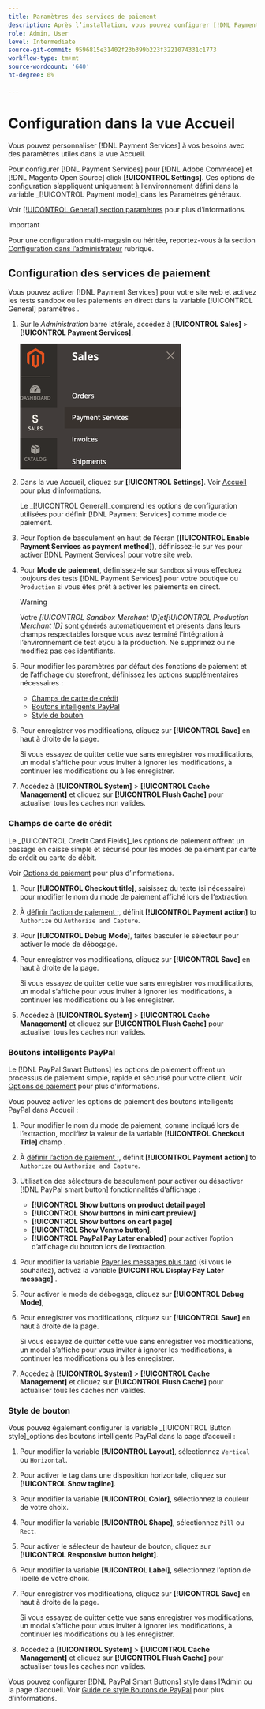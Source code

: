 ```yaml
---
title: Paramètres des services de paiement
description: Après l’installation, vous pouvez configurer [!DNL Payment Services] dans la Maison.
role: Admin, User
level: Intermediate
source-git-commit: 9596815e31402f23b399b223f3221074331c1773
workflow-type: tm+mt
source-wordcount: '640'
ht-degree: 0%

---
```


# Configuration dans la vue Accueil

Vous pouvez personnaliser [!DNL Payment Services] à vos besoins avec des paramètres utiles dans la vue Accueil.

Pour configurer [!DNL Payment Services] pour [!DNL Adobe Commerce] et [!DNL Magento Open Source] click **[!UICONTROL Settings]**. Ces options de configuration s’appliquent uniquement à l’environnement défini dans la variable _[!UICONTROL Payment mode]_dans les Paramètres généraux.

Voir [[!UICONTROL General] section paramètres](#general-settings) pour plus d’informations.

>[!IMPORTANT]
>
> Pour une configuration multi-magasin ou héritée, reportez-vous à la section [Configuration dans l’administrateur](configure-admin.md) rubrique.

## Configuration des services de paiement

Vous pouvez activer [!DNL Payment Services] pour votre site web et activez les tests sandbox ou les paiements en direct dans la variable [!UICONTROL General] paramètres .

1. Sur le _Administration_ barre latérale, accédez à **[!UICONTROL Sales]** > **[!UICONTROL Payment Services]**.

   ![Vue d’accueil](assets/payment-services-menu-small.png)

1. Dans la vue Accueil, cliquez sur **[!UICONTROL Settings]**. Voir [Accueil](payments-home.md) pour plus d’informations.

   Le _[!UICONTROL General]_comprend les options de configuration utilisées pour définir [!DNL Payment Services] comme mode de paiement.

1. Pour l’option de basculement en haut de l’écran (**[!UICONTROL Enable Payment Services as payment method]**), définissez-le sur `Yes` pour activer [!DNL Payment Services] pour votre site web.

1. Pour **Mode de paiement**, définissez-le sur `Sandbox` si vous effectuez toujours des tests [!DNL Payment Services] pour votre boutique ou `Production` si vous êtes prêt à activer les paiements en direct.

   >[!WARNING]
   >
   >Votre _[!UICONTROL Sandbox Merchant ID]_et_[!UICONTROL Production Merchant ID]_ sont générés automatiquement et présents dans leurs champs respectables lorsque vous avez terminé l’intégration à l’environnement de test et/ou à la production. Ne supprimez ou ne modifiez pas ces identifiants.

1. Pour modifier les paramètres par défaut des fonctions de paiement et de l’affichage du storefront, définissez les options supplémentaires nécessaires :

   - [Champs de carte de crédit](#credit-card-fields)
   - [Boutons intelligents PayPal](#paypal-smart-buttons)
   - [Style de bouton](#button-style)

1. Pour enregistrer vos modifications, cliquez sur **[!UICONTROL Save]** en haut à droite de la page.

   Si vous essayez de quitter cette vue sans enregistrer vos modifications, un modal s’affiche pour vous inviter à ignorer les modifications, à continuer les modifications ou à les enregistrer.

1. Accédez à **[!UICONTROL System]** > **[!UICONTROL Cache Management]** et cliquez sur **[!UICONTROL Flush Cache]** pour actualiser tous les caches non valides.

### Champs de carte de crédit

Le _[!UICONTROL Credit Card Fields]_les options de paiement offrent un passage en caisse simple et sécurisé pour les modes de paiement par carte de crédit ou carte de débit.

Voir [Options de paiement](payments-options.md#paypal-smart-buttons) pour plus d’informations.

1. Pour **[!UICONTROL Checkout title]**, saisissez du texte (si nécessaire) pour modifier le nom du mode de paiement affiché lors de l’extraction.
1. À [définir l’action de paiement ;](production.md#set-payment-services-as-payment-method), définit **[!UICONTROL Payment action]** to `Authorize` ou `Authorize and Capture`.
1. Pour **[!UICONTROL Debug Mode]**, faites basculer le sélecteur pour activer le mode de débogage.
1. Pour enregistrer vos modifications, cliquez sur **[!UICONTROL Save]** en haut à droite de la page.

   Si vous essayez de quitter cette vue sans enregistrer vos modifications, un modal s’affiche pour vous inviter à ignorer les modifications, à continuer les modifications ou à les enregistrer.

1. Accédez à **[!UICONTROL System]** > **[!UICONTROL Cache Management]** et cliquez sur **[!UICONTROL Flush Cache]** pour actualiser tous les caches non valides.

### Boutons intelligents PayPal

Le [!DNL PayPal Smart Buttons] les options de paiement offrent un processus de paiement simple, rapide et sécurisé pour votre client. Voir [Options de paiement](payments-options.md#paypal-smart-buttons) pour plus d’informations.

Vous pouvez activer les options de paiement des boutons intelligents PayPal dans Accueil :

1. Pour modifier le nom du mode de paiement, comme indiqué lors de l’extraction, modifiez la valeur de la variable **[!UICONTROL Checkout Title]** champ .
1. À [définir l’action de paiement ;](production.md#set-payment-services-as-payment-method), définit **[!UICONTROL Payment action]** to `Authorize` ou `Authorize and Capture`.
1. Utilisation des sélecteurs de basculement pour activer ou désactiver [!DNL PayPal smart button] fonctionnalités d’affichage :
   - **[!UICONTROL Show buttons on product detail page]**
   - **[!UICONTROL Show buttons in mini cart preview]**
   - **[!UICONTROL Show buttons on cart page]**
   - **[!UICONTROL Show Venmo button]**.
   - **[!UICONTROL PayPal Pay Later enabled]** pour activer l’option d’affichage du bouton lors de l’extraction.

1. Pour modifier la variable [Payer les messages plus tard](payments-options.md#pay-later-button) (si vous le souhaitez), activez la variable **[!UICONTROL Display Pay Later message]** .
1. Pour activer le mode de débogage, cliquez sur **[!UICONTROL Debug Mode]**,
1. Pour enregistrer vos modifications, cliquez sur **[!UICONTROL Save]** en haut à droite de la page.

   Si vous essayez de quitter cette vue sans enregistrer vos modifications, un modal s’affiche pour vous inviter à ignorer les modifications, à continuer les modifications ou à les enregistrer.

1. Accédez à **[!UICONTROL System]** > **[!UICONTROL Cache Management]** et cliquez sur **[!UICONTROL Flush Cache]** pour actualiser tous les caches non valides.

### Style de bouton

Vous pouvez également configurer la variable _[!UICONTROL Button style]_options des boutons intelligents PayPal dans la page d’accueil :

1. Pour modifier la variable **[!UICONTROL Layout]**, sélectionnez `Vertical` ou `Horizontal`.
1. Pour activer le tag dans une disposition horizontale, cliquez sur **[!UICONTROL Show tagline]**.
1. Pour modifier la variable **[!UICONTROL Color]**, sélectionnez la couleur de votre choix.
1. Pour modifier la variable **[!UICONTROL Shape]**, sélectionnez `Pill` ou `Rect`.
1. Pour activer le sélecteur de hauteur de bouton, cliquez sur **[!UICONTROL Responsive button height]**.
1. Pour modifier la variable **[!UICONTROL Label]**, sélectionnez l’option de libellé de votre choix.
1. Pour enregistrer vos modifications, cliquez sur **[!UICONTROL Save]** en haut à droite de la page.

   Si vous essayez de quitter cette vue sans enregistrer vos modifications, un modal s’affiche pour vous inviter à ignorer les modifications, à continuer les modifications ou à les enregistrer.

1. Accédez à **[!UICONTROL System]** > **[!UICONTROL Cache Management]** et cliquez sur **[!UICONTROL Flush Cache]** pour actualiser tous les caches non valides.

Vous pouvez configurer [!DNL PayPal Smart Buttons] style dans l’Admin ou la page d’accueil. Voir [Guide de style Boutons de PayPal](https://developer.paypal.com/docs/checkout/standard/customize/buttons-style-guide/) pour plus d’informations.
